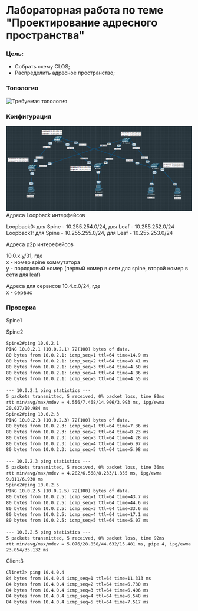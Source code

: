 # Лабораторная работа по теме "Проектирование адресного пространства"

### Цель:
- Собрать схему CLOS;
- Распределить адресное пространство;

### Топология
![Требуемая топология](reference_topology.avif "Требуемая топология")

### Конфигурация
![Текущая топология](eve-ng_topology.png "Текущая топология")
Адреса Loopback интерфейсов

Loopback0: для Spine - 10.255.254.0/24, для Leaf - 10.255.252.0/24  
Loopback1: для Spine - 10.255.255.0/24, для Leaf - 10.255.253.0/24

Адреса p2p интерефейсов

10.0.x.y/31, где  
x - номер spine коммутатора  
y - порядковый номер (первый номер в сети для spine, второй номер в сети для leaf)

Адреса для сервисов
10.4.x.0/24, где  
х - сервис 

### Проверка

Spine1

Spine2
```
Spine2#ping 10.0.2.1
PING 10.0.2.1 (10.0.2.1) 72(100) bytes of data.
80 bytes from 10.0.2.1: icmp_seq=1 ttl=64 time=14.9 ms
80 bytes from 10.0.2.1: icmp_seq=2 ttl=64 time=8.41 ms
80 bytes from 10.0.2.1: icmp_seq=3 ttl=64 time=4.60 ms
80 bytes from 10.0.2.1: icmp_seq=4 ttl=64 time=4.86 ms
80 bytes from 10.0.2.1: icmp_seq=5 ttl=64 time=4.55 ms

--- 10.0.2.1 ping statistics ---
5 packets transmitted, 5 received, 0% packet loss, time 80ms
rtt min/avg/max/mdev = 4.556/7.468/14.906/3.993 ms, ipg/ewma 20.027/10.984 ms
Spine2#ping 10.0.2.3
PING 10.0.2.3 (10.0.2.3) 72(100) bytes of data.
80 bytes from 10.0.2.3: icmp_seq=1 ttl=64 time=7.36 ms
80 bytes from 10.0.2.3: icmp_seq=2 ttl=64 time=8.23 ms
80 bytes from 10.0.2.3: icmp_seq=3 ttl=64 time=4.28 ms
80 bytes from 10.0.2.3: icmp_seq=4 ttl=64 time=6.97 ms
80 bytes from 10.0.2.3: icmp_seq=5 ttl=64 time=5.98 ms

--- 10.0.2.3 ping statistics ---
5 packets transmitted, 5 received, 0% packet loss, time 36ms
rtt min/avg/max/mdev = 4.282/6.568/8.233/1.355 ms, ipg/ewma 9.011/6.930 ms
Spine2#ping 10.0.2.5
PING 10.0.2.5 (10.0.2.5) 72(100) bytes of data.
80 bytes from 10.0.2.5: icmp_seq=1 ttl=64 time=43.7 ms
80 bytes from 10.0.2.5: icmp_seq=2 ttl=64 time=44.6 ms
80 bytes from 10.0.2.5: icmp_seq=3 ttl=64 time=33.6 ms
80 bytes from 10.0.2.5: icmp_seq=4 ttl=64 time=17.1 ms
80 bytes from 10.0.2.5: icmp_seq=5 ttl=64 time=5.07 ms

--- 10.0.2.5 ping statistics ---
5 packets transmitted, 5 received, 0% packet loss, time 92ms
rtt min/avg/max/mdev = 5.076/28.858/44.632/15.481 ms, pipe 4, ipg/ewma 23.054/35.132 ms
```
Client3
```
Clinet3> ping 10.4.0.4
84 bytes from 10.4.0.4 icmp_seq=1 ttl=64 time=11.313 ms
84 bytes from 10.4.0.4 icmp_seq=2 ttl=64 time=6.730 ms
84 bytes from 10.4.0.4 icmp_seq=3 ttl=64 time=6.406 ms
84 bytes from 10.4.0.4 icmp_seq=4 ttl=64 time=6.548 ms
84 bytes from 10.4.0.4 icmp_seq=5 ttl=64 time=7.517 ms
```
